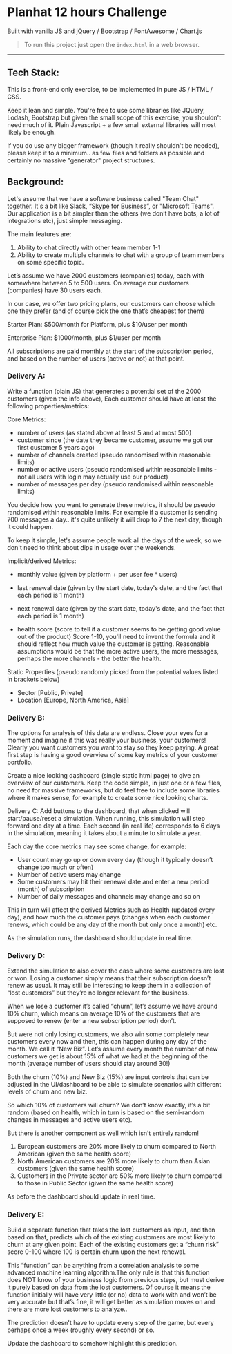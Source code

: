 # Planhat 12 hours Challenge

Built with vanilla JS and jQuery / Bootstrap / FontAwesome / Chart.js

> To run this project just open the `index.html` in a web browser.

-----------------------------------------------------------------

## Tech Stack:
This is a front-end only exercise, to be implemented in pure JS / HTML / CSS.

Keep it lean and simple. You're free to use some libraries like JQuery, Lodash, Bootstrap but given the small scope of this exercise, you shouldn't need much of it. Plain Javascript + a few small external libraries will most likely be enough.

If you do use any bigger framework (though it really shouldn't be needed), please keep it to a minimum.. as few files and folders as possible and certainly no massive "generator" project structures.


## Background:
Let's assume that we have a software business called "Team Chat" together. It's a bit like Slack, “Skype for Business”, or "Microsoft Teams".
Our application is a bit simpler than the others (we don’t have bots, a lot of integrations etc), just simple messaging.

The main features are:
1) Ability to chat directly with other team member 1-1
2) Ability to create multiple channels to chat with a group of team members on some specific topic.

Let’s assume we have 2000 customers (companies) today, each with somewhere between 5 to 500 users. 
On average our customers (companies) have 30 users each.

In our case, we offer two pricing plans, our customers can choose which one they prefer (and of course pick the one that’s cheapest for them)

Starter Plan:
$500/month for Platform, plus $10/user per month

Enterprise Plan:
$1000/month, plus $1/user per month

All subscriptions are paid monthly at the start of the subscription period, and based on the number of users (active or not) at that point.


### Delivery A:
Write a function (plain JS) that generates a potential set of the 2000 customers (given the info above), Each customer should have at least the following properties/metrics:

Core Metrics:
 - number of users (as stated above at least 5 and at most 500)
 - customer since (the date they became customer, assume we got our first customer 5 years ago)
 - number of channels created (pseudo randomised within reasonable limits)
 - number or active users (pseudo randomised within reasonable limits - not all users with login may actually use our product)
 - number of messages per day (pseudo randomised within reasonable limits)

You decide how you want to generate these metrics, it should be pseudo randomised within reasonable limits.  For example if a customer is sending 700 messages a day.. it's quite unlikely it will drop to 7 the next day, though it could happen.

To keep it simple, let's assume people work all the days of the week, so we don't need to think about dips in usage over the weekends.


Implicit/derived Metrics:
 - monthly value (given by platform + per user fee * users)
 - last renewal date  (given by the start date, today's date, and the fact that each period is 1 month)
 - next renewal date  (given by the start date, today's date, and the fact that each period is 1 month)

 - health score (score to tell if a customer seems to be getting good value out of the product)
Score 1-10, you'll need to invent the formula and it should reflect how much value the customer is getting. Reasonable assumptions would be that the more active users, the more messages, perhaps the more channels - the better the health.


Static Properties (pseudo randomly picked from the potential values listed in brackets below)
 - Sector  [Public, Private]
 - Location [Europe, North America, Asia]



### Delivery B:
The options for analysis of this data are endless. Close your eyes for a moment and imagine if this was really your business, your customers! 
Clearly you want customers you want to stay so they keep paying. A great first step is having a good overview of some key metrics of your customer portfolio.  

Create a nice looking dashboard (single static html page) to give an overview of our customers. 
Keep the code simple, in just one or a few files, no need for massive frameworks, but do feel free to include some libraries where it makes sense, for example to create some nice looking charts.



Delivery C:
Add buttons to the dashboard, that when clicked will start/pause/reset a simulation. When running, this simulation will step forward one day at a time. Each second (in real life) corresponds to 6 days in the simulation, meaning it takes about a minute to simulate a year.

Each day the core metrics may see some change, for example:
 - User count may go up or down every day (though it typically doesn’t change too much or often)
 - Number of active users may change
 - Some customers may hit  their renewal date and enter a new period (month) of subscription
 - Number of daily messages and channels may change and so on

This in turn will affect the derived Metrics such as Health (updated every day), and how much the customer pays (changes when each customer renews, which could be any day of the month but only once a month) etc.

As the simulation runs, the dashboard should update in real time.


### Delivery D:
Extend the simulation to also cover the case where some customers are lost or won. Losing a customer simply means that their subscription doesn’t renew as usual. It may still be interesting to keep them in a collection of “lost customers” but they’re no longer relevant for the business.

When we lose a customer it’s called “churn”,  let’s assume we have around 10% churn, which means on average 10% of the customers that are supposed to renew (enter a new subscription period) don’t.

But were not only losing customers, we also win some completely new customers every now and then, this can happen during any day of the month. We call it “New Biz”. Let’s assume every month the number of new customers we get is about 15% of what we had at the beginning of the month (average number of users should stay around 30!)

Both the churn (10%) and New Biz (15%) are input controls that can be adjusted in the UI/dashboard to be able to simulate scenarios with different levels of churn and new biz.

So which 10% of customers will churn?
We don’t know exactly, it’s a bit random (based on health, which in turn is based on the semi-random changes in messages and active users etc).

But there is another component as well which isn’t entirely random!
1) European customers are 20% more likely to churn compared to North American  (given the same health score)
2) North American customers are 20% more likely to churn than Asian customers  (given the same health score)
3) Customers in the Private sector are 50% more likely to churn compared to those in Public Sector (given the same health score)

As before the dashboard should update in real time.


### Delivery E:
Build a separate function that takes the lost customers as input, and then based on that, predicts which of the existing customers are most likely to churn at any given point. Each of the existing customers get a “churn risk” score 0-100 where 100 is certain churn upon the next renewal.

This “function” can be anything from a correlation analysis to some advanced machine learning algorithm.The only rule is that this function does NOT know of your business logic from previous steps, but must derive it purely based on data from the lost customers.  Of course it means  the function initially will have very little (or no) data to work with and won’t be very accurate but that’s fine, it will get better as simulation moves on and there are more lost customers to analyze..

The prediction doesn't have to update every step of the game, but every perhaps once a week (roughly every second) or so.

Update the dashboard to somehow highlight this prediction.